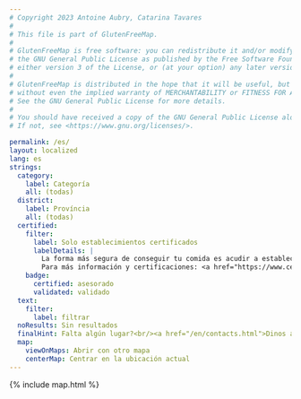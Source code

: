 ```yaml
---
# Copyright 2023 Antoine Aubry, Catarina Tavares
# 
# This file is part of GlutenFreeMap.
# 
# GlutenFreeMap is free software: you can redistribute it and/or modify it under the terms of
# the GNU General Public License as published by the Free Software Foundation,
# either version 3 of the License, or (at your option) any later version.
# 
# GlutenFreeMap is distributed in the hope that it will be useful, but WITHOUT ANY WARRANTY;
# without even the implied warranty of MERCHANTABILITY or FITNESS FOR A PARTICULAR PURPOSE.
# See the GNU General Public License for more details.
# 
# You should have received a copy of the GNU General Public License along with GlutenFreeMap.
# If not, see <https://www.gnu.org/licenses/>.

permalink: /es/
layout: localized
lang: es
strings:
  category:
    label: Categoría
    all: (todas)
  district:
    label: Província
    all: (todas)
  certified:
    filter:
      label: Solo establecimientos certificados
      labelDetails: |
        La forma más segura de conseguir tu comida es acudir a establecimientos certificados por el Proyecto Sin Gluten de la Asociación Portuguesa de Celíacos (APC), o las cadenas de restauración que ofrecen productos marcados y validados por la APC.<br/>
        Para más información y certificaciones: <a href="https://www.celiacos.org.pt/como-certificar-o-seu-estabelecimento/">https://www.celiacos.org.pt/como-certificar-o-seu-estabelecimento/</a>.
    badge:
      certified: asesorado
      validated: validado
  text:
    filter:
      label: filtrar
  noResults: Sin resultados
  finalHint: Falta algún lugar?<br/><a href="/en/contacts.html">Dinos aquí</a>.
  map:
    viewOnMaps: Abrir con otro mapa
    centerMap: Centrar en la ubicación actual
---
```

{% include map.html %}
